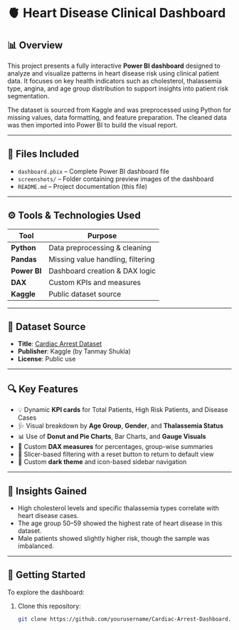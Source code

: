 # 🫀 Heart Disease Clinical Dashboard

## 📊 Overview

This project presents a fully interactive **Power BI dashboard** designed to analyze and visualize patterns in heart disease risk using clinical patient data. It focuses on key health indicators such as cholesterol, thalassemia type, angina, and age group distribution to support insights into patient risk segmentation.

The dataset is sourced from Kaggle and was preprocessed using Python for missing values, data formatting, and feature preparation. The cleaned data was then imported into Power BI to build the visual report.

---

## 📁 Files Included

- `dashboard.pbix` – Complete Power BI dashboard file  
- `screenshots/` – Folder containing preview images of the dashboard  
- `README.md` – Project documentation (this file)

---

## ⚙️ Tools & Technologies Used

| Tool         | Purpose                         |
|--------------|----------------------------------|
| **Python**   | Data preprocessing & cleaning    |
| **Pandas**   | Missing value handling, filtering|
| **Power BI** | Dashboard creation & DAX logic   |
| **DAX**      | Custom KPIs and measures         |
| **Kaggle**   | Public dataset source            |

---

## 📌 Dataset Source

- **Title**: [Cardiac Arrest Dataset](https://www.kaggle.com/datasets/iamtanmayshukla/cardiac-arrest-dataset)
- **Publisher**: Kaggle (by Tanmay Shukla)
- **License**: Public use

---

## 🔍 Key Features

- 💡 Dynamic **KPI cards** for Total Patients, High Risk Patients, and Disease Cases  
- 🩺 Visual breakdown by **Age Group**, **Gender**, and **Thalassemia Status**  
- 📊 Use of **Donut and Pie Charts**, Bar Charts, and **Gauge Visuals**  
- 🧮 Custom **DAX measures** for percentages, group-wise summaries  
- 🧼 Slicer-based filtering with a reset button to return to default view  
- 🎨 Custom **dark theme** and icon-based sidebar navigation  


---

## 🧠 Insights Gained

- High cholesterol levels and specific thalassemia types correlate with heart disease cases.
- The age group 50–59 showed the highest rate of heart disease in this dataset.
- Male patients showed slightly higher risk, though the sample was imbalanced.

---

## 🚀 Getting Started

To explore the dashboard:

1. Clone this repository:
   ```bash
   git clone https://github.com/yourusername/Cardiac-Arrest-Dashboard.git

